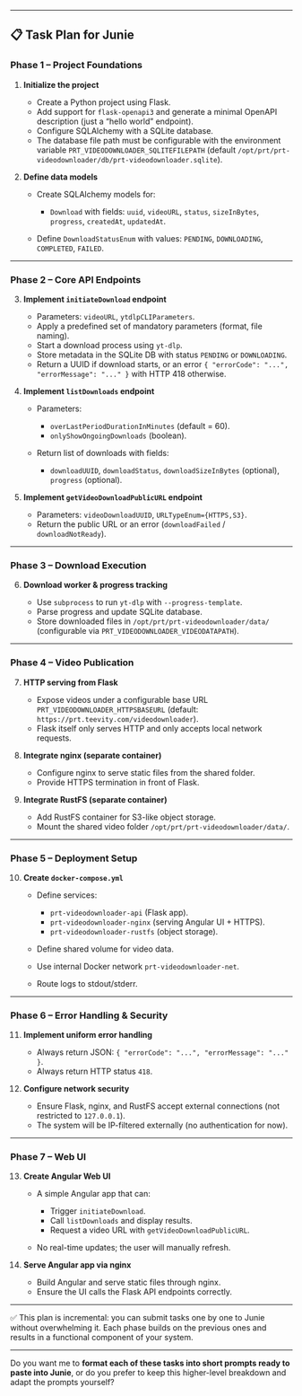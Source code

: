 
---

## 📋 Task Plan for Junie

### **Phase 1 – Project Foundations**

1. **Initialize the project**

   * Create a Python project using Flask.
   * Add support for `flask-openapi3` and generate a minimal OpenAPI description (just a “hello world” endpoint).
   * Configure SQLAlchemy with a SQLite database.
   * The database file path must be configurable with the environment variable `PRT_VIDEODOWNLOADER_SQLITEFILEPATH` (default `/opt/prt/prt-videodownloader/db/prt-videodownloader.sqlite`).

2. **Define data models**

   * Create SQLAlchemy models for:

     * `Download` with fields: `uuid`, `videoURL`, `status`, `sizeInBytes`, `progress`, `createdAt`, `updatedAt`.
   * Define `DownloadStatusEnum` with values: `PENDING`, `DOWNLOADING`, `COMPLETED`, `FAILED`.

---

### **Phase 2 – Core API Endpoints**

3. **Implement `initiateDownload` endpoint**

   * Parameters: `videoURL`, `ytdlpCLIParameters`.
   * Apply a predefined set of mandatory parameters (format, file naming).
   * Start a download process using `yt-dlp`.
   * Store metadata in the SQLite DB with status `PENDING` or `DOWNLOADING`.
   * Return a UUID if download starts, or an error `{ "errorCode": "...", "errorMessage": "..." }` with HTTP 418 otherwise.

4. **Implement `listDownloads` endpoint**

   * Parameters:

     * `overLastPeriodDurationInMinutes` (default = 60).
     * `onlyShowOngoingDownloads` (boolean).
   * Return list of downloads with fields:

     * `downloadUUID`, `downloadStatus`, `downloadSizeInBytes` (optional), `progress` (optional).

5. **Implement `getVideoDownloadPublicURL` endpoint**

   * Parameters: `videoDownloadUUID`, `URLTypeEnum={HTTPS,S3}`.
   * Return the public URL or an error (`downloadFailed` / `downloadNotReady`).

---

### **Phase 3 – Download Execution**

6. **Download worker & progress tracking**

   * Use `subprocess` to run `yt-dlp` with `--progress-template`.
   * Parse progress and update SQLite database.
   * Store downloaded files in `/opt/prt/prt-videodownloader/data/` (configurable via `PRT_VIDEODOWNLOADER_VIDEODATAPATH`).

---

### **Phase 4 – Video Publication**

7. **HTTP serving from Flask**

   * Expose videos under a configurable base URL `PRT_VIDEODOWNLOADER_HTTPSBASEURL` (default: `https://prt.teevity.com/videodownloader`).
   * Flask itself only serves HTTP and only accepts local network requests.

8. **Integrate nginx (separate container)**

   * Configure nginx to serve static files from the shared folder.
   * Provide HTTPS termination in front of Flask.

9. **Integrate RustFS (separate container)**

   * Add RustFS container for S3-like object storage.
   * Mount the shared video folder `/opt/prt/prt-videodownloader/data/`.

---

### **Phase 5 – Deployment Setup**

10. **Create `docker-compose.yml`**

    * Define services:

      * `prt-videodownloader-api` (Flask app).
      * `prt-videodownloader-nginx` (serving Angular UI + HTTPS).
      * `prt-videodownloader-rustfs` (object storage).
    * Define shared volume for video data.
    * Use internal Docker network `prt-videodownloader-net`.
    * Route logs to stdout/stderr.

---

### **Phase 6 – Error Handling & Security**

11. **Implement uniform error handling**

    * Always return JSON: `{ "errorCode": "...", "errorMessage": "..." }`.
    * Always return HTTP status `418`.

12. **Configure network security**

    * Ensure Flask, nginx, and RustFS accept external connections (not restricted to `127.0.0.1`).
    * The system will be IP-filtered externally (no authentication for now).

---

### **Phase 7 – Web UI**

13. **Create Angular Web UI**

    * A simple Angular app that can:

      * Trigger `initiateDownload`.
      * Call `listDownloads` and display results.
      * Request a video URL with `getVideoDownloadPublicURL`.
    * No real-time updates; the user will manually refresh.

14. **Serve Angular app via nginx**

    * Build Angular and serve static files through nginx.
    * Ensure the UI calls the Flask API endpoints correctly.

---

✅ This plan is incremental: you can submit tasks one by one to Junie without overwhelming it.
Each phase builds on the previous ones and results in a functional component of your system.

---

Do you want me to **format each of these tasks into short prompts ready to paste into Junie**, or do you prefer to keep this higher-level breakdown and adapt the prompts yourself?
